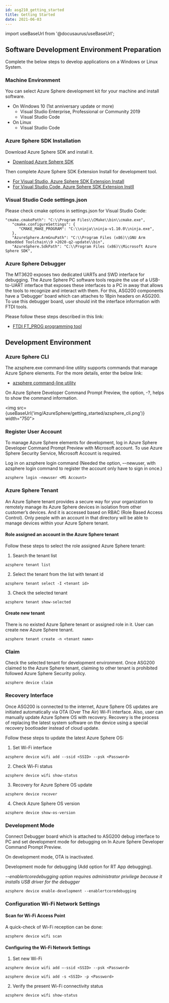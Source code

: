 ```yaml
---
id: asg210_getting_started
title: Getting Started
date: 2021-06-03
---
```


import useBaseUrl from '@docusaurus/useBaseUrl';

## Software Development Environment Preparation

Complete the below steps to develop applications on a Windows or Linux System.

### Machine Environment

You can select Azure Sphere development kit for your machine and install software.

-	On Windows 10 (1st anniversary update or more) 
    -	Visual Studio Enterprise, Professional or Community 2019
    -	Visual Studio Code
-	On Linux 
    -	Visual Studio Code

### Azure Sphere SDK Installation

Download Azure Sphere SDK and install it.

- [Download Azure Sphere SDK](https://aka.ms/AzureSphereSDKDownload)

Then complete Azure Sphere SDK Extension Install for development tool.

- [For Visual Studio, Azure Sphere SDK Extension Install](https://docs.microsoft.com/en-us/azure-sphere/install/install-sdk?pivots=visual-studio)
- [For Visual Studio Code, Azure Sphere SDK Extension Instll](https://docs.microsoft.com/en-us/azure-sphere/install/install-sdk?pivots=vs-code)

### Visual Studio Code settings.json

Please check cmake options in settings.json for Visual Studio Code:

```
"cmake.cmakePath": "C:\\Program Files\\CMake\\bin\\cmake.exe",
   "cmake.configureSettings": {
      "CMAKE_MAKE_PROGRAM": "C:\\ninja\\ninja-v1.10.0\\ninja.exe",
   },
   "AzureSphere.ArmGnuPath": "C:\\Program Files (x86)\\GNU Arm Embedded Toolchain\\9 >2020-q2-update\\bin",
   "AzureSphere.SdkPath": "C:\\Program Files (x86)\\Microsoft Azure Sphere SDK",

```

### Azure Sphere Debugger

The MT3620 exposes two dedicated UARTs and SWD interface for debugging. The Azure Sphere PC software tools require the use of a USB-to-UART interface that exposes these interfaces to a PC in away that allows the tools to recognize and interact with them. For this, ASG200 components have a ‘Debugger’ board which can attaches to 18pin headers on ASG200. To use this debugger board, user should init the interface information with FTDI tools.

Please follow these steps described in this link:

- [FTDI FT_PROG programming tool](https://docs.microsoft.com/en-us/azure-sphere/hardware/mt3620-mcu-program-debug-interface#ftdi-ft_prog-programming-tool)

## Development Environment

### Azure Sphere CLI

The azsphere.exe command-line utility supports commands that manage Azure Sphere elements. For the more details, enter the below link:

- [azsphere command-line utility](https://docs.microsoft.com/en-us/azure-sphere/reference/overview)

On Azure Sphere Developer Command Prompt Preview, the option, -?, helps to show the command information.

<img src={useBaseUrl('img/AzureSphere/getting_started/azsphere_cli.png')} width="750"></img>

### Register User Account

To manage Azure Sphere elements for development, log in Azure Sphere Developer Command Prompt Preview with Microsoft account. To use Azure Sphere Security Service, Microsoft Account is required.

Log in on azsphere login command (Needed the option, –-newuser, with azsphere login command to register the account only have to sign in once.)

```
azsphere login –newuser <MS Account>
```

### Azure Sphere Tenant

An Azure Sphere tenant provides a secure way for your organization to remotely manage its Azure Sphere devices in isolation from other customer’s devices. And it is accessed based on RBAC (Role Based Access Control). Only people with an account in that directory will be able to manage devices within your Azure Sphere tenant.

#### Role assigned an account in the Azure Sphere tenant

Follow these steps to select the role assigned Azure Sphere tenant:

1.	Search the tenant list

```
azsphere tenant list
```

2.	Select the tenant from the list with tenant id

```
azsphere tenant select -I <tenant id>
```

3.	Check the selected tenant

```
azsphere tenant show-selected
```

#### Create new tenant

There is no existed Azure Sphere tenant or assigned role in it. User can create new Azure Sphere tenant.

```
azsphere tenant create -n <tenant name>
```

### Claim

Check the selected tenant for development environment. Once ASG200 claimed to the Azure Sphere tenant, claiming to other tenant is prohibited followed Azure Sphere Security policy.

```
azsphere device claim
```

### Recovery Interface

Once ASG200 is connected to the internet, Azure Sphere OS updates are initiated automatically via OTA (Over The Air) Wi-Fi interface. Also, user can manually update Azure Sphere OS with recovery. Recovery is the process of replacing the latest system software on the device using a special recovery bootloader instead of cloud update.

Follow these steps to update the latest Azure Sphere OS:

1.	Set Wi-Fi interface

```
azsphere device wifi add --ssid <SSID> --psk <Password>
```

2.	Check Wi-Fi status

```
azsphere device wifi show-status
```

3.	Recovery for Azure Sphere OS update

```
azsphere device recover
```

4.	Check Azure Sphere OS version

```
azsphere device show-os-version
```

### Development Mode

Connect Debugger board which is attached to ASG200 debug interface to PC and set development mode for debugging on In Azure Sphere Developer Command Prompt Preview.

On development mode, OTA is inactivated.

Development mode for debugging (Add option for RT App debugging).

*--enablertcoredebugging option requires administrator privilege because it installs USB driver for the debugger*

```
azsphere device enable-development --enablertcoredebugging
```

### Configuration Wi-Fi Network Settings

#### Scan for Wi-Fi Access Point

A quick-check of Wi-Fi reception can be done:

```
azsphere device wifi scan
```

#### Configuring the Wi-Fi Network Settings

1.	Set new Wi-Fi

```
azsphere device wifi add –-ssid <SSID> --psk <Password>

azsphere device wifi add -s <SSID> -p <Password>
```

2.	Verify the present Wi-Fi connectivity status

```
azsphere device wifi show-status
```